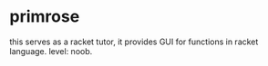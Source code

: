 primrose
========

this serves as a racket tutor, it provides GUI for functions in racket language. level: noob.
